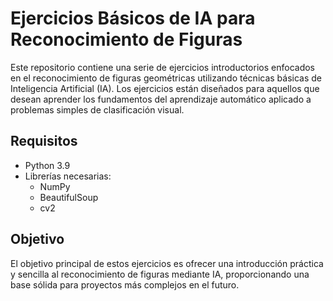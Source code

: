 
# Ejercicios Básicos de IA para Reconocimiento de Figuras

Este repositorio contiene una serie de ejercicios introductorios enfocados en el reconocimiento de figuras geométricas utilizando técnicas básicas de Inteligencia Artificial (IA). Los ejercicios están diseñados para aquellos que desean aprender los fundamentos del aprendizaje automático aplicado a problemas simples de clasificación visual.

## Requisitos
* Python 3.9
*  Librerías necesarias:
     - NumPy
     - BeautifulSoup
     - cv2


## Objetivo
El objetivo principal de estos ejercicios es ofrecer una introducción práctica y sencilla al reconocimiento de figuras mediante IA, proporcionando una base sólida para proyectos más complejos en el futuro.

